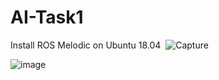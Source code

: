 # AI-Task1
Install ROS Melodic on Ubuntu 18.04 
![Capture](https://github.com/malhashim-hub/AI-Task1/assets/119134365/ffe2aaf6-6c85-49d1-9b84-6607cbd16ed4)

![image](https://github.com/malhashim-hub/AI-Task1/assets/119134365/b837faff-afa4-4c48-af9b-72a8cd4e9373)
